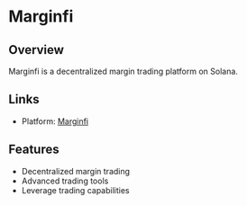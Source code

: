 # Marginfi

## Overview
Marginfi is a decentralized margin trading platform on Solana.

## Links
- Platform: [Marginfi](https://www.mfi.gg/refer/d8e53e39-364c-4c08-b8ea-d5e7464822dc)

## Features
- Decentralized margin trading
- Advanced trading tools
- Leverage trading capabilities 